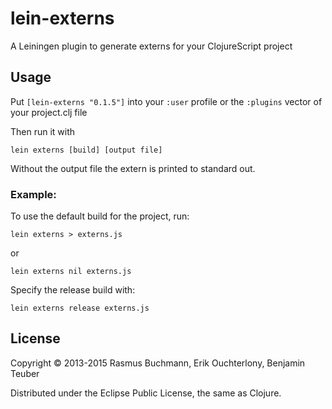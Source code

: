 # lein-externs

A Leiningen plugin to generate externs for your ClojureScript project

## Usage

Put `[lein-externs "0.1.5"]` into your `:user` profile or the `:plugins` vector of your project.clj file

Then run it with

```
lein externs [build] [output file]
``` 

Without the output file the extern is printed to standard out.


### Example:

To use the default build for the project, run:
```
lein externs > externs.js
```
or
```
lein externs nil externs.js
```


Specify the release build with:

```
lein externs release externs.js
```


## License

Copyright © 2013-2015 Rasmus Buchmann, Erik Ouchterlony, Benjamin Teuber

Distributed under the Eclipse Public License, the same as Clojure.
